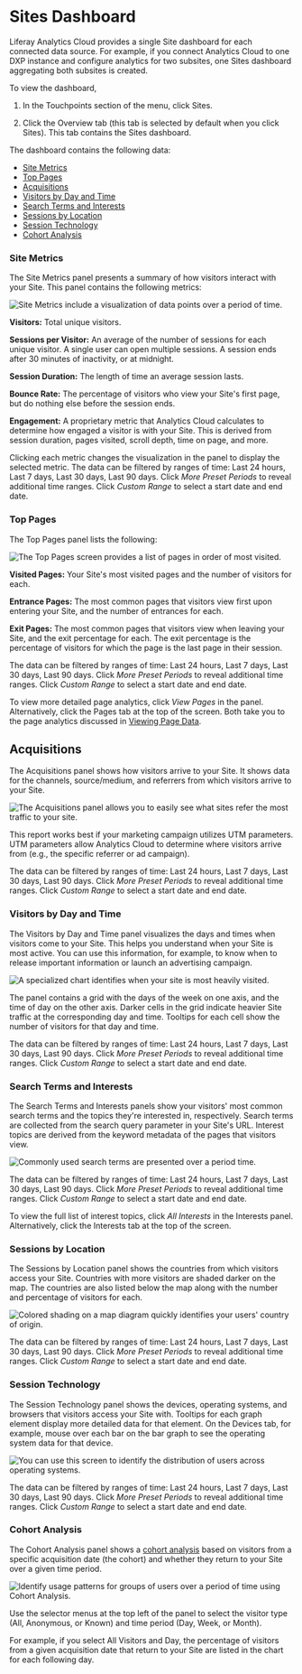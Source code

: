 # Sites Dashboard

Liferay Analytics Cloud provides a single Site dashboard for each connected data source. For example, if you connect Analytics Cloud to one DXP instance and configure analytics for two subsites, one Sites dashboard aggregating both subsites is created.

To view the dashboard,

1. In the Touchpoints section of the menu, click Sites.

1. Click the Overview tab (this tab is selected by default when you click Sites). This tab contains the Sites dashboard.

The dashboard contains the following data:

* [Site Metrics](#site-metrics)
* [Top Pages](#top-pages)
* [Acquisitions](#acquisitions)
* [Visitors by Day and Time](#visitors-by-day-and-time)
* [Search Terms and Interests](#search-terms-and-interests)
* [Sessions by Location](#sessions-by-location)
* [Session Technology](#session-technology)
* [Cohort Analysis](#cohort-analysis)

### Site Metrics

The Site Metrics panel presents a summary of how visitors interact with your Site. This panel contains the following metrics:

![Site Metrics include a visualization of data points over a period of time.](./sites-dashboard/images/01.png)

**Visitors:** Total unique visitors.

**Sessions per Visitor:** An average of the number of sessions for each unique visitor. A single user can open multiple sessions. A session ends after 30 minutes of inactivity, or at midnight.

**Session Duration:** The length of time an average session lasts.

**Bounce Rate:** The percentage of visitors who view your Site's first page, but do nothing else before the session ends.

**Engagement:** A proprietary metric that Analytics Cloud calculates to determine how engaged a visitor is with your Site. This is derived from session duration, pages visited, scroll depth, time on page, and more.

Clicking each metric changes the visualization in the panel to display the selected metric. The data can be filtered by ranges of time: Last 24 hours, Last 7 days, Last 30 days, Last 90 days. Click *More Preset Periods* to reveal additional time ranges. Click *Custom Range* to select a start date and end date.

### Top Pages

The Top Pages panel lists the following:

![The Top Pages screen provides a list of pages in order of most visited.](./sites-dashboard/images/02.png)

**Visited Pages:** Your Site's most visited pages and the number of visitors for each.

**Entrance Pages:** The most common pages that visitors view first upon entering your Site, and the number of entrances for each.

**Exit Pages:** The most common pages that visitors view when leaving your Site, and the exit percentage for each. The exit percentage is the percentage of visitors for which the page is the last page in their session.

The data can be filtered by ranges of time: Last 24 hours, Last 7 days, Last 30 days, Last 90 days. Click *More Preset Periods* to reveal additional time ranges. Click *Custom Range* to select a start date and end date.

To view more detailed page analytics, click *View Pages* in the panel. Alternatively, click the Pages tab at the top of the screen. Both take you to the page analytics discussed in [Viewing Page Data](touchpoints.md#viewing-page-data).

## Acquisitions

The Acquisitions panel shows how visitors arrive to your Site. It shows data for the channels, source/medium, and referrers from which visitors arrive to your Site.

![The Acquisitions panel allows you to easily see what sites refer the most traffic to your site.](./sites-dashboard/images/03.png)

This report works best if your marketing campaign utilizes UTM parameters. UTM parameters allow Analytics Cloud to determine where visitors arrive from (e.g., the specific referrer or ad campaign).

The data can be filtered by ranges of time: Last 24 hours, Last 7 days, Last 30 days, Last 90 days. Click *More Preset Periods* to reveal additional time ranges. Click *Custom Range* to select a start date and end date.

### Visitors by Day and Time

The Visitors by Day and Time panel visualizes the days and times when visitors come to your Site. This helps you understand when your Site is most active. You can use this information, for example, to know when to release important information or launch an advertising campaign.

![A specialized chart identifies when your site is most heavily visited.](./sites-dashboard/images/04.png)

The panel contains a grid with the days of the week on one axis, and the time of day on the other axis. Darker cells in the grid indicate heavier Site traffic at the corresponding day and time. Tooltips for each cell show the number of visitors for that day and time.

The data can be filtered by ranges of time: Last 24 hours, Last 7 days, Last 30 days, Last 90 days. Click *More Preset Periods* to reveal additional time ranges. Click *Custom Range* to select a start date and end date. 

### Search Terms and Interests

The Search Terms and Interests panels show your visitors' most common search terms and the topics they're interested in, respectively. Search terms are collected from the search query parameter in your Site's URL. Interest topics are derived from the keyword metadata of the pages that visitors view. 

![Commonly used search terms are presented over a period time.](./sites-dashboard/images/05.png)

The data can be filtered by ranges of time: Last 24 hours, Last 7 days, Last 30 days, Last 90 days. Click *More Preset Periods* to reveal additional time ranges. Click *Custom Range* to select a start date and end date.

To view the full list of interest topics, click *All Interests* in the Interests panel. Alternatively, click the Interests tab at the top of the screen.

### Sessions by Location

The Sessions by Location panel shows the countries from which visitors access your Site. Countries with more visitors are shaded darker on the map. The countries are also listed below the map along with the number and percentage of visitors for each.

![Colored shading on a map diagram quickly identifies your users' country of origin.](./sites-dashboard/images/06.png)

The data can be filtered by ranges of time: Last 24 hours, Last 7 days, Last 30 days, Last 90 days. Click *More Preset Periods* to reveal additional time ranges. Click *Custom Range* to select a start date and end date.

### Session Technology

The Session Technology panel shows the devices, operating systems, and browsers that visitors access your Site with. Tooltips for each graph element display more detailed data for that element. On the Devices tab, for example, mouse over each bar on the bar graph to see the operating system data for that device.

![You can use this screen to identify the distribution of users across operating systems.](./sites-dashboard/images/07.png)

The data can be filtered by ranges of time: Last 24 hours, Last 7 days, Last 30 days, Last 90 days. Click *More Preset Periods* to reveal additional time ranges. Click *Custom Range* to select a start date and end date.

### Cohort Analysis

The Cohort Analysis panel shows a [cohort analysis](https://en.wikipedia.org/wiki/Cohort_analysis) based on visitors from a specific acquisition date (the cohort) and whether they return to your Site over a given time period. 

![Identify usage patterns for groups of users over a period of time using Cohort Analysis.](./sites-dashboard/images/08.png)

Use the selector menus at the top left of the panel to select the visitor type (All, Anonymous, or Known) and time period (Day, Week, or Month).

For example, if you select All Visitors and Day, the percentage of visitors from a given acquisition date that return to your Site are listed in the chart for each following day.